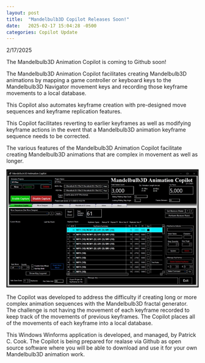 ```yaml
---
layout: post
title:  "Mandelbulb3D Copilot Releases Soon!"
date:   2025-02-17 15:04:28 -0500
categories: Copilot Update
---
```

2/17/2025 

The Mandelbulb3D Animation Copilot is coming to Github soon!

The Mandelbulb3D Animation Copilot facilitates creating Mandelbulb3D animations by mapping a game controller or keyboard keys to the Mandelbulb3D Navigator movement keys and recording those keyframe movements to a local database.

This Copilot also automates keyframe creation with pre-designed move sequences and keyframe replication features.

This Copilot facilitates reverting to earlier keyframes as well as modifying keyframe actions in the event that a Mandelbulb3D animation keyframe sequence needs to be corrected.

The various features of the Mandelbulb3D Animation Copilot facilitate creating Mandelbulb3D animations that are complex in movement as well as longer.

<img src="/assets/images/MB Copilot Main Screen 800x600.jpg">

The Copilot was developed to address the difficulty if creating long or more complex animation sequences with the Mandelbulb3D fractal generator. The challenge is not having the movement of each keyframe recorded to keep track of the movements of previous keyframes. The Copilot places all of the movements of each keyframe into a local database.

This Windows Winforms application is developed, and managed, by Patrick C. Cook. The Copilot is being prepared for realase via Github as open source software where you will be able to download and use it for your own Mandelbulb3D animation work. 

